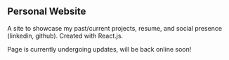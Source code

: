 ## Personal Website
 A site to showcase my past/current projects, resume, and social presence (linkedin, github). Created with React.js. 
 
Page is currently undergoing updates, will be back online soon!
